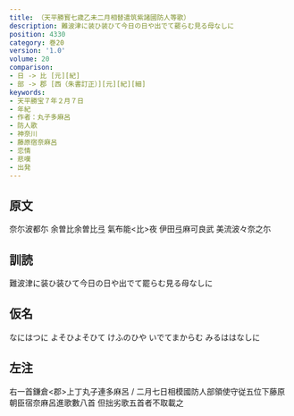 ```yaml
---
title: （天平勝寳七歳乙未二月相替遣筑紫諸國防人等歌）
description: 難波津に装ひ装ひて今日の日や出でて罷らむ見る母なしに
position: 4330
category: 巻20
version: '1.0'
volume: 20
comparison:
- 日 -> 比 [元][紀]
- 部 -> 郡 [西（朱書訂正）][元][紀][細]
keywords:
- 天平勝宝７年２月７日
- 年紀
- 作者：丸子多麻呂
- 防人歌
- 神奈川
- 藤原宿奈麻呂
- 恋情
- 悲嘆
- 出発
---
```


## 原文

奈尓波都尓 余曽比余曽比弖 氣布能<比>夜 伊田弖麻可良武 美流波々奈之尓

## 訓読

難波津に装ひ装ひて今日の日や出でて罷らむ見る母なしに

## 仮名

なにはつに よそひよそひて けふのひや いでてまからむ みるははなしに

## 左注

右一首鎌倉<郡>上丁丸子連多麻呂 / 二月七日相模國防人部領使守従五位下藤原朝臣宿奈麻呂進歌數八首 但拙劣歌五首者不取載之
